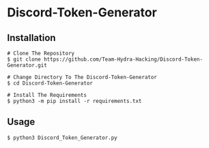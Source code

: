 # Discord-Token-Generator

## Installation

```console
# Clone The Repository
$ git clone https://github.com/Team-Hydra-Hacking/Discord-Token-Generator.git

# Change Directory To The Discord-Token-Generator
$ cd Discord-Token-Generator

# Install The Requirements
$ python3 -m pip install -r requirements.txt
```
## Usage 
```console
$ python3 Discord_Token_Generator.py
```
